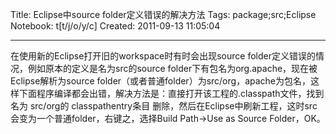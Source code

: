 Title: Eclipse中source folder定义错误的解决方法
Tags: package;src;Eclipse
Notebook: t[t/j/o/y/c]
Created: 2011-09-13 11:05:04

------

在使用新的Eclipse打开旧的workspace时有时会出现source folder定义错误的情况，例如原本的定义是名为src的source folder下有包名为org.apache，现在被Eclipse解析为source folder（或者普通folder）为src/org，apache为包名，这样下面程序编译都会出错，解决方法是：直接打开该工程的.classpath文件，找到名为 src/org的 classpathentry条目 删除，然后在Eclipse中刷新工程，这时src会变为一个普通folder，右键之，选择Build Path->Use as Source Folder，OK。